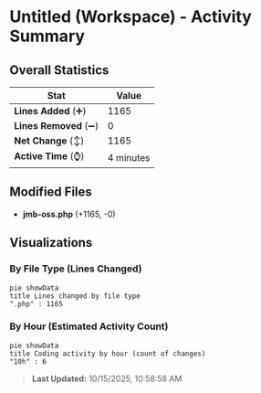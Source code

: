 # Untitled (Workspace) - Activity Summary 

## Overall Statistics

| Stat                   | Value                                                             |
| ---------------------- | ----------------------------------------------------------------- |
| **Lines Added** (➕)   | 1165                                          |
| **Lines Removed** (➖) | 0                                        |
| **Net Change** (↕)    | 1165                |
| **Active Time** (⌚)   | 4 minutes |


## Modified Files
- **jmb-oss.php** (+1165, -0)

## Visualizations

### By File Type (Lines Changed)

```mermaid
pie showData
title Lines changed by file type
".php" : 1165
```

### By Hour (Estimated Activity Count)

```mermaid
pie showData
title Coding activity by hour (count of changes)
"10h" : 6
```


> **Last Updated:** 10/15/2025, 10:58:58 AM